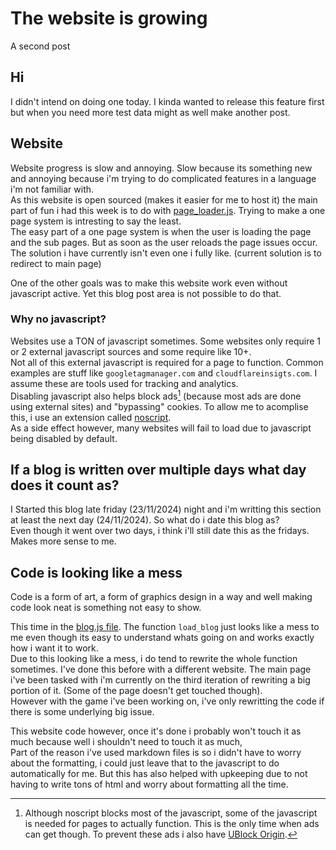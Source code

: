 # The website is growing
A second post

## Hi
I didn't intend on doing one today. I kinda wanted to release this feature first but when you need more test data might as well make another post.

## Website
Website progress is slow and annoying. Slow because its something new and annoying because i'm trying to do complicated features in a language i'm not familiar with.<br>
As this website is open sourced (makes it easier for me to host it) the main part of fun i had this week is to do with [page_loader.js](../../page_loader.js). Trying to make a one page system is intresting to say the least.<br>
The easy part of a one page system is when the user is loading the page and the sub pages. But as soon as the user reloads the page issues occur.
The solution i have currently isn't even one i fully like. (current solution is to redirect to main page)

One of the other goals was to make this website work even without javascript active. Yet this blog post area is not possible to do that.

### Why no javascript?
Websites use a TON of javascript sometimes. Some websites only require 1 or 2 external javascript sources and some require like 10+.<br>
Not all of this external javascript is required for a page to function. Common examples are stuff like `googletagmanager.com` and `cloudflareinsigts.com`. I assume these are tools used for tracking and analytics.<br>
Disabling javascript also helps block ads[^1] (because most ads are done using external sites) and "bypassing" cookies. To allow me to acomplise this, i use an extension called [noscript](https://noscript.net/).<br>
As a side effect however, many websites will fail to load due to javascript being disabled by default.

[^1]: Although noscript blocks most of the javascript, some of the javascript is needed for pages to actually function. This is the only time when ads can get though.
To prevent these ads i also have [UBlock Origin](https://github.com/gorhill/uBlock).

## If a blog is written over multiple days what day does it count as?
I Started this blog late friday (23/11/2024) night and i'm writting this section at least the next day (24/11/2024). So what do i date this blog as?<br>
Even though it went over two days, i think i'll still date this as the fridays. Makes more sense to me.

## Code is looking like a mess
Code is a form of art, a form of graphics design in a way and well making code look neat is something not easy to show.

This time in the [blog.js file](). The function `load_blog` just looks like a mess to me even though its easy to understand whats going on and works exactly how i want it to work.<br>
Due to this looking like a mess, i do tend to rewrite the whole function sometimes. I've done this before with a different website.
The main page i've been tasked with i'm currently on the third iteration of rewriting a big portion of it. (Some of the page doesn't get touched though).<br>
However with the game i've been working on, i've only rewritting the code if there is some underlying big issue.

This website code however, once it's done i probably won't touch it as much because well i shouldn't need to touch it as much,<br>
Part of the reason i've used markdown files is so i didn't have to worry about the formatting, i could just leave that to the javascript to do automatically for me.
But this has also helped with upkeeping due to not having to write tons of html and worry about formatting all the time.
